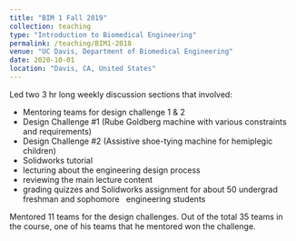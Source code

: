 ```yaml
---
title: "BIM 1 Fall 2019"
collection: teaching
type: "Introduction to Biomedical Engineering"
permalink: /teaching/BIM1-2018
venue: "UC Davis, Department of Biomedical Engineering"
date: 2020-10-01
location: "Davis, CA, United States"
---
```


Led two 3 hr long weekly discussion sections that involved:
- Mentoring teams for design challenge 1 & 2
- Design Challenge #1 (Rube Goldberg machine with various constraints and requirements)
- Design Challenge #2 (Assistive shoe-tying machine for hemiplegic children)
- Solidworks tutorial
- lecturing about the engineering design process
- reviewing the main lecture content
- grading quizzes and Solidworks assignment for about 50 undergrad freshman and sophomore
‏‏‎ ‎‏‏‎ ‎‏‏engineering students

Mentored 11 teams for the design challenges. Out of the total 35 teams in the course, one of his teams that he mentored won the challenge.
